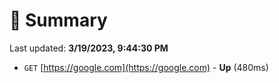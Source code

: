 # 📖 Summary
Last updated: **3/19/2023, 9:44:30 PM**

- `GET` [https://google.com](https://google.com) - **Up** (480ms)
